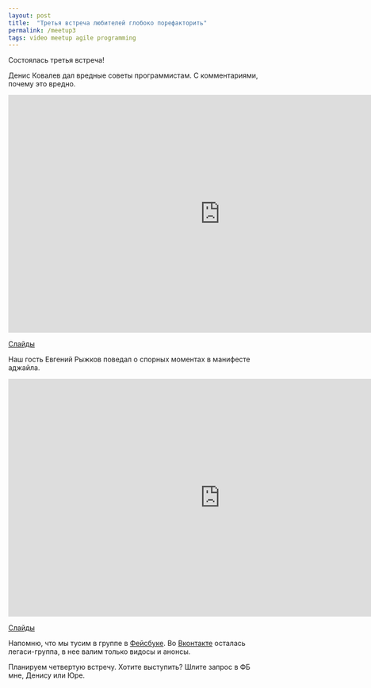 ```yaml
---
layout: post
title:  "Третья встреча любителей глобоко порефакторить"
permalink: /meetup3
tags: video meetup agile programming
---
```


Состоялась третья встреча!

Денис Ковалев дал вредные советы программистам. С комментариями,
почему это вредно.

<iframe width="854" height="480"
src="https://www.youtube.com/embed/trpH84nQisA" frameborder="0"
allowfullscreen></iframe>

[Слайды][slides-denis]

Наш гость Евгений Рыжков поведал о спорных моментах в манифесте
аджайла.

<iframe width="854" height="480"
src="https://www.youtube.com/embed/FMvRab1wMS8" frameborder="0"
allowfullscreen></iframe>

[Слайды][slides-eug]

Напомню, что мы тусим в группе в [Фейсбуке][fburl]. Во
[Вконтакте][vkurl] осталась легаси-группа, в нее валим только видосы и
анонсы.

Планируем четвертую встречу. Хотите выступить? Шлите запрос в ФБ мне,
Денису или Юре.

[slides-denis]: https://www.slideshare.net/mobile/DenisKovalev2/ss-58746109
[slides-eug]: http://www.slideshare.net/IvanGrishaev/agile-or-not-agile
[fburl]: https://www.facebook.com/groups/deeprefactoring/
[vkurl]: https://vk.com/deeprefactoring
